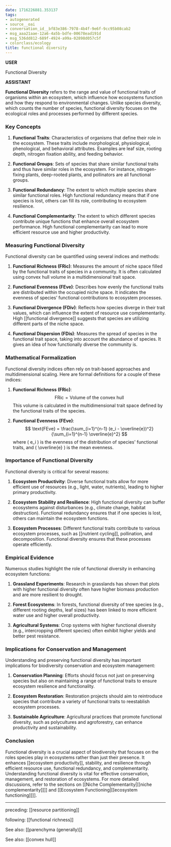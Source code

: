 ```yaml
---
date: 1716226881.353137
tags:
- autogenerated
- source__oai
- conversation_id__bf83e386-7978-4b4f-9e6f-9cc95b08cab2
- msg_aaa21aae-12a6-4a5b-bdfe-00678ead191d
- msg_536dd812-689f-4924-a99a-02898d057c5f
- colorclass/ecology
title: functional diversity
---
```


**USER**

Functional Diversity


**ASSISTANT**

**Functional Diversity** refers to the range and value of functional traits of organisms within an ecosystem, which influence how ecosystems function and how they respond to environmental changes. Unlike species diversity, which counts the number of species, functional diversity focuses on the ecological roles and processes performed by different species.

### Key Concepts

1. **Functional Traits**: Characteristics of organisms that define their role in the ecosystem. These traits include morphological, physiological, phenological, and behavioral attributes. Examples are leaf size, rooting depth, nitrogen fixation ability, and feeding behavior.

2. **Functional Groups**: Sets of species that share similar functional traits and thus have similar roles in the ecosystem. For instance, nitrogen-fixing plants, deep-rooted plants, and pollinators are all functional groups.

3. **Functional Redundancy**: The extent to which multiple species share similar functional roles. High functional redundancy means that if one species is lost, others can fill its role, contributing to ecosystem resilience.

4. **Functional Complementarity**: The extent to which different species contribute unique functions that enhance overall ecosystem performance. High functional complementarity can lead to more efficient resource use and higher productivity.

### Measuring Functional Diversity

Functional diversity can be quantified using several indices and methods:

1. **Functional Richness (FRic)**: Measures the amount of niche space filled by the functional traits of species in a community. It is often calculated using convex hull volume in a multidimensional trait space.

2. **Functional Evenness (FEve)**: Describes how evenly the functional traits are distributed within the occupied niche space. It indicates the evenness of species’ functional contributions to ecosystem processes.

3. **Functional Divergence (FDiv)**: Reflects how species diverge in their trait values, which can influence the extent of resource use complementarity. High [[functional divergence]] suggests that species are utilizing different parts of the niche space.

4. **Functional Dispersion (FDis)**: Measures the spread of species in the functional trait space, taking into account the abundance of species. It gives an idea of how functionally diverse the community is.

### Mathematical Formalization

Functional diversity indices often rely on trait-based approaches and multidimensional scaling. Here are formal definitions for a couple of these indices:

1. **Functional Richness (FRic)**:
   $$
   \text{FRic} = \text{Volume of the convex hull}
   $$
   This volume is calculated in the multidimensional trait space defined by the functional traits of the species.

2. **Functional Evenness (FEve)**:
   $$
   \text{FEve} = \frac{\sum_{i=1}^{n-1} (e_i - \overline{e})^2}{\sum_{i=1}^{n-1} \overline{e}^2}
   $$
   where \( e_i \) is the evenness of the distribution of species' functional traits, and \( \overline{e} \) is the mean evenness.

### Importance of Functional Diversity

Functional diversity is critical for several reasons:

1. **Ecosystem Productivity**: Diverse functional traits allow for more efficient use of resources (e.g., light, water, nutrients), leading to higher primary productivity.

2. **Ecosystem Stability and Resilience**: High functional diversity can buffer ecosystems against disturbances (e.g., climate change, habitat destruction). Functional redundancy ensures that if one species is lost, others can maintain the ecosystem functions.

3. **Ecosystem Processes**: Different functional traits contribute to various ecosystem processes, such as [[nutrient cycling]], pollination, and decomposition. Functional diversity ensures that these processes operate efficiently.

### Empirical Evidence

Numerous studies highlight the role of functional diversity in enhancing ecosystem functions:

1. **Grassland Experiments**: Research in grasslands has shown that plots with higher functional diversity often have higher biomass production and are more resilient to drought.

2. **Forest Ecosystems**: In forests, functional diversity of tree species (e.g., different rooting depths, leaf sizes) has been linked to more efficient water use and higher overall productivity.

3. **Agricultural Systems**: Crop systems with higher functional diversity (e.g., intercropping different species) often exhibit higher yields and better pest resistance.

### Implications for Conservation and Management

Understanding and preserving functional diversity has important implications for biodiversity conservation and ecosystem management:

1. **Conservation Planning**: Efforts should focus not just on preserving species but also on maintaining a range of functional traits to ensure ecosystem resilience and functionality.

2. **Ecosystem Restoration**: Restoration projects should aim to reintroduce species that contribute a variety of functional traits to reestablish ecosystem processes.

3. **Sustainable Agriculture**: Agricultural practices that promote functional diversity, such as polycultures and agroforestry, can enhance productivity and sustainability.

### Conclusion

Functional diversity is a crucial aspect of biodiversity that focuses on the roles species play in ecosystems rather than just their presence. It enhances [[ecosystem productivity]], stability, and resilience through efficient resource use, functional redundancy, and complementarity. Understanding functional diversity is vital for effective conservation, management, and restoration of ecosystems. For more detailed discussions, refer to the sections on [[Niche Complementarity|[[niche complementarity]]]] and [[Ecosystem Functioning|[[ecosystem functioning]]]].


---

preceding: [[resource partitioning]]  


following: [[functional richness]]

See also: [[parenchyma (generally)]]


See also: [[convex hull]]